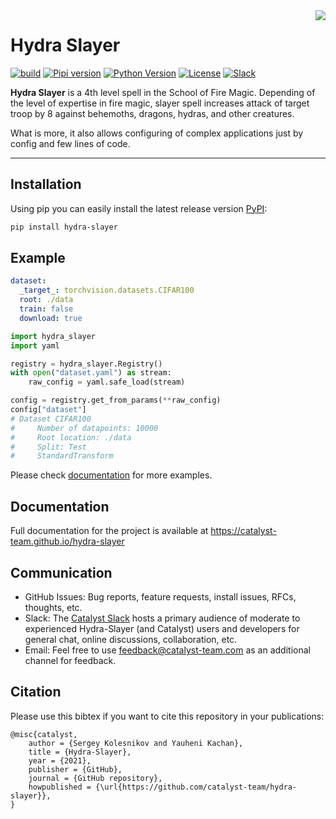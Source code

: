 <img src="docs/_static/slayer.png" align="right">

# Hydra Slayer

[![build](https://github.com/catalyst-team/hydra-slayer/actions/workflows/build.yml/badge.svg)](https://github.com/catalyst-team/hydra-slayer/actions/workflows/build.yml)
[![Pipi version](https://img.shields.io/pypi/v/hydra-slayer)](https://pypi.org/project/hydra-slayer/)
[![Python Version](https://img.shields.io/pypi/pyversions/hydra-slayer)](https://pypi.org/project/hydra-slayer/)
[![License](https://img.shields.io/github/license/catalyst-team/hydra-slayer)](LICENSE)
[![Slack](https://img.shields.io/badge/slack-join_chat-brightgreen.svg)](https://join.slack.com/t/catalyst-team-core/shared_invite/zt-d9miirnn-z86oKDzFMKlMG4fgFdZafw)

**Hydra Slayer** is a 4th level spell in the School of Fire Magic.
Depending of the level of expertise in fire magic,
slayer spell increases attack of target troop by 8 against
behemoths, dragons, hydras, and other creatures.

What is more, it also allows configuring of complex applications just by config and few lines of code.

---

## Installation
Using pip you can easily install the latest release version [PyPI](https://pypi.org/):

```sh
pip install hydra-slayer
```

## Example
```yaml title="config.yaml"
dataset:
  _target_: torchvision.datasets.CIFAR100
  root: ./data
  train: false
  download: true
```

```python title="run.py"
import hydra_slayer
import yaml

registry = hydra_slayer.Registry()
with open("dataset.yaml") as stream:
    raw_config = yaml.safe_load(stream)

config = registry.get_from_params(**raw_config)
config["dataset"]
# Dataset CIFAR100
#     Number of datapoints: 10000
#     Root location: ./data
#     Split: Test
#     StandardTransform
```

Please check [documentation](https://catalyst-team.github.io/hydra-slayer/master/pages/examples) for more examples.

## Documentation
Full documentation for the project is available at https://catalyst-team.github.io/hydra-slayer

## Communication
- GitHub Issues: Bug reports, feature requests, install issues, RFCs, thoughts, etc.
- Slack: The [Catalyst Slack](https://join.slack.com/t/catalyst-team-core/shared_invite/zt-d9miirnn-z86oKDzFMKlMG4fgFdZafw) hosts a primary audience of moderate to experienced Hydra-Slayer (and Catalyst) users and developers for general chat, online discussions, collaboration, etc.
- Email: Feel free to use [feedback@catalyst-team.com](mailto:feedback@catalyst-team.com) as an additional channel for feedback.

## Citation
Please use this bibtex if you want to cite this repository in your publications:

    @misc{catalyst,
        author = {Sergey Kolesnikov and Yauheni Kachan},
        title = {Hydra-Slayer},
        year = {2021},
        publisher = {GitHub},
        journal = {GitHub repository},
        howpublished = {\url{https://github.com/catalyst-team/hydra-slayer}},
    }
